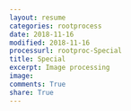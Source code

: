 ```yaml
---
layout: resume
categories: rootprocess
date: 2018-11-16
modified: 2018-11-16
processurl: rootproc-Special
title: Special
excerpt: Image processing
image: 
comments: True
share: True
---
```

